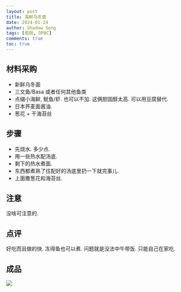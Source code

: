 ```yaml
---
layout: post
title: 海鲜乌冬面
date: 2024-01-24
author: Shadow Song
tags: [庖厨, OPBC]
comments: true
toc: true
---
```




## 材料采购

- 新鲜乌冬面
- 三文鱼/Basa 或者任何其他鱼类 
- 点缀小海鲜, 鱿鱼/虾. 也可以不加. 这俩胆固醇太高. 可以用豆腐替代.
- 日本荞麦面酱油. 
- 葱花 + 干海苔丝


## 步骤

- 先烧水. 多少点. 
- 用一些热水配汤底. 
- 剩下的热水煮面. 
- 东西都煮熟了往配好的汤底里扔一下就完事儿. 
- 上面撒葱花和海苔丝. 

## 注意

没啥可注意的. 

## 点评

好吃而且做的快. 冻得鱼也可以煮. 问题就是没法中午带饭. 只能自己在家吃. 


## 成品


![](https://lh3.googleusercontent.com/pw/ABLVV86r8i7UqIRDMZJ1uL4K-tnSSAtVaNMa8nm0IR_WYcDQbO7NJ1Xd9lh9c8lHzaGl7aXKSB0YU9RSCU5eZRHBzxBmdaElULTZD0vO6NRlzw_kOGWXANBc7cWEdQKtFg7maN2t7hpwsGwiMDsTkcX6IA58KA=w1706-h1280-s-no-gm?authuser=1)